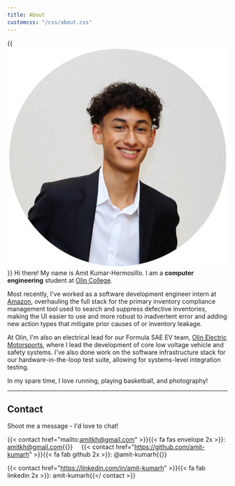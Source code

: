 ```yaml
---
title: About
customcss: "/css/about.css"
---
```


{{<img src="images/portrait.png" sizes="(min-width: 35em) 200px, 25vw" >}}
Hi there! My name is Amit Kumar-Hermosillo.
I am a __computer engineering__ student at [Olin College](https://olin.edu).

Most recently, I've worked as a software development engineer intern at [Amazon](https://amazon.com), overhauling the full stack for the primary inventory compliance management tool used to search and suppress defective inventories, making the UI easier to use and more robust to inadvertent error and adding new action types that mitigate prior causes of or inventory leakage.

At Olin, I'm also an electrical lead for our Formula SAE EV team, [Olin Electric Motorsports](https://olinelectricmotorsports.com), where I lead the development of core low voltage vehicle and safety systems. I've also done work on the software infrastructure stack for our hardware-in-the-loop test suite, allowing for systems-level integration testing.

In my spare time, I love running, playing basketball, and photography!

---
## Contact

Shoot me a message - I'd love to chat!

{{< contact href="mailto:amitkh@gmail.com" >}}{{< fa fas envelope 2x >}}: amitkh@gmail.com{{</contact>}}&nbsp;&nbsp;&nbsp;&nbsp;
{{< contact href="https://github.com/amit-kumarh" >}}{{< fa fab github 2x >}}: @amit-kumarh{{</contact>}}

{{< contact href="https://linkedin.com/in/amit-kumarh" >}}{{< fa fab linkedin 2x >}}: amit-kumarh{{</ contact >}}  <br>
<br>

